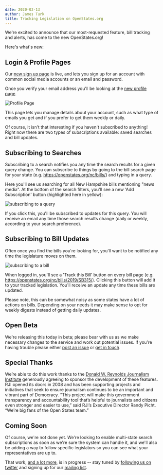 ```yaml
---
date: 2020-02-13
author: James Turk
title: Tracking Legislation on OpenStates.org
---
```


We're excited to announce that our most-requested feature, bill tracking and alerts, has come to the new OpenStates.org!

Here's what's new:

Login & Profile Pages
---------------------

Our [new sign up page](https://openstates.org/accounts/signup/) is live, and lets you sign up for an account with common social media accounts or an email and password.

Once you verify your email address you'll be looking at the [new profile page](https://openstates.org/accounts/profile/).

![Profile Page](/img/subscriptions/profile-page.png)

This page lets you manage details about your account, such as what type of emails you get and if you prefer to get them weekly or daily.

Of course, it isn't that interesting if you haven't subscribed to anything!  Right now there are two types of subscriptions available: saved searches and bill updates.

Subscribing to Searches
-----------------------

Subscribing to a search notifies you any time the search results for a given query change.  You can subscribe to things by going to the bill search page for your state (e.g. https://openstates.org/nc/bills/) and typing in a query.

Here you'll see us searching for all New Hampshire bills mentioning "news media".  At the bottom of the search filters, you'll see a new 'Add Subscription' button (highlighted here in yellow):

![subscribing to a query](/img/subscriptions/query-subscribe.png)

If you click this, you'll be subscribed to updates for this query. You will receive an email any time those search results change (daily or weekly, according to your search preference).


Subscribing to Bill Updates
---------------------------

Often once you find the bills you're looking for, you'll want to be notified any time the legislature moves on them.

![subscribing to a bill](/img/subscriptions/bill-subscribe.png)

When logged in, you'll see a 'Track this Bill' button on every bill page (e.g. https://openstates.org/nc/bills/2019/SB315/).  Clicking this button will add it to your tracked legislation.  You'll receive an update any time these bills are updated.

Please note, this can be somewhat noisy as some states have a lot of actions on bills. Depending on your needs it may make sense to opt for weekly digests instead of getting daily updates.

Open Beta
---------

We're releasing this today in beta; please bear with us as we make necessary changes to the service and work out potential issues.  If you're having trouble please either [post an issue](https://github.com/openstates/openstates.org/) or [get in touch](mailto:contact@jamesturk.net).


Special Thanks
--------------

We’re able to do this work thanks to the [Donald W. Reynolds Journalism Institute](https://www.rjionline.org/) generously agreeing to sponsor the development of these features. RJI opened its doors in 2008 and has been supporting projects and initiatives that seek to ensure journalism continues to be an important and vibrant part of Democracy. “This project will make this government transparency and accountability tool that’s helpful to journalists and citizens even stronger and easier to use,” said RJI’s Executive Director Randy Picht. “We’re big fans of the Open States team.”

Coming Soon
-----------

Of course, we're not done yet.  We're looking to enable multi-state search subscriptions as soon as we're sure the system can handle it, and we'll also be adding a way to follow specific legislators so you can see what your representatives are up to.

That work, [and a lot more](https://blog.openstates.org/2020-roadmap/), is in progress -- stay tuned by [following us on twitter](https://twitter.com/openstates) and signing up for our [mailing list](https://mailchi.mp/16377011c32f/openstates).
